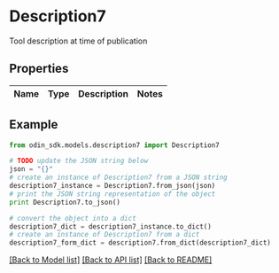 # Description7

Tool description at time of publication

## Properties

Name | Type | Description | Notes
------------ | ------------- | ------------- | -------------

## Example

```python
from odin_sdk.models.description7 import Description7

# TODO update the JSON string below
json = "{}"
# create an instance of Description7 from a JSON string
description7_instance = Description7.from_json(json)
# print the JSON string representation of the object
print Description7.to_json()

# convert the object into a dict
description7_dict = description7_instance.to_dict()
# create an instance of Description7 from a dict
description7_form_dict = description7.from_dict(description7_dict)
```
[[Back to Model list]](../README.md#documentation-for-models) [[Back to API list]](../README.md#documentation-for-api-endpoints) [[Back to README]](../README.md)


